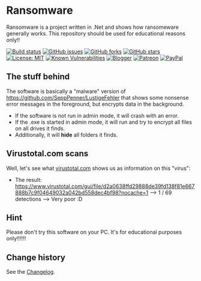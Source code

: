 # Ransomware

Ransomware is a project written in .Net and shows how ransomeware generally works. This repository should be used for educational reasons only!!

[![Build status](https://ci.appveyor.com/api/projects/status/m435h8vg3m6uwdv2?svg=true)](https://ci.appveyor.com/project/SeppPenner/ransomware)
[![GitHub issues](https://img.shields.io/github/issues/SeppPenner/Ransomware.svg)](https://github.com/SeppPenner/Ransomware/issues)
[![GitHub forks](https://img.shields.io/github/forks/SeppPenner/Ransomware.svg)](https://github.com/SeppPenner/Ransomware/network)
[![GitHub stars](https://img.shields.io/github/stars/SeppPenner/Ransomware.svg)](https://github.com/SeppPenner/Ransomware/stargazers)
[![License: MIT](https://img.shields.io/badge/License-MIT-blue.svg)](https://raw.githubusercontent.com/SeppPenner/Ransomware/master/License.txt)
[![Known Vulnerabilities](https://snyk.io/test/github/SeppPenner/Ransomware/badge.svg)](https://snyk.io/test/github/SeppPenner/Ransomware)
[![Blogger](https://img.shields.io/badge/Follow_me_on-blogger-orange)](https://franzhuber23.blogspot.de/)
[![Patreon](https://img.shields.io/badge/Patreon-F96854?logo=patreon&logoColor=white)](https://patreon.com/SeppPennerOpenSourceDevelopment)
[![PayPal](https://img.shields.io/badge/PayPal-00457C?logo=paypal&logoColor=white)](https://paypal.me/th070795)

## The stuff behind
The software is basically a "malware" version of https://github.com/SeppPenner/LustigeFehler that shows some nonsense error messages in the foreground, but encrypts data in the background.

* If the software is not run in admin mode, it will crash with an error.
* If the .exe is started in admin mode, it will run and try to encrypt all files on all drives it finds.
* Additionally, it will **hide** all folders it finds.

## Virustotal.com scans
Well, let's see what [virustotal.com](https://www.virustotal.com) shows us as information on this "virus":

* The result: https://www.virustotal.com/gui/file/d2a0638ffd29888de39fd138f81e667888b7c9f04649032a042bd558dec4bf98?nocache=1 --> 1 / 69 detections --> Very poor :D

## Hint
Please don't try this software on your PC. It's for educational purposes only!!!!!!

Change history
--------------

See the [Changelog](https://github.com/SeppPenner/Ransomware/blob/master/Changelog.md).